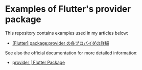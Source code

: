 # Examples of Flutter's provider package

This repository contains examples used in my articles below:

* [[Flutter] package:provider の各プロバイダの詳細](https://qiita.com/kabochapo/items/a90d8438243c27e2f6d9)

See also the official documentation for more detailed information:

* [provider | Flutter Package](https://pub.dev/packages/provider)
